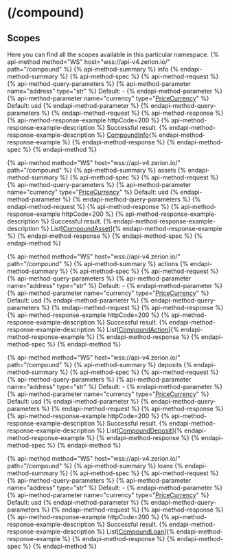 # (/compound)
## Scopes 
Here you can find all the scopes available in this particular namespace. 
{% api-method method="WS" host="wss://api-v4.zerion.io/" path="/compound" %}
{% api-method-summary %} info {% endapi-method-summary %}
{% api-method-spec %}
{% api-method-request %}
{% api-method-query-parameters %}
{% api-method-parameter name="address" type="str" %}
Default: -
{% endapi-method-parameter %}
{% api-method-parameter name="currency" type="[PriceCurrency](#pricecurrency)" %}
Default: usd
{% endapi-method-parameter %}
{% endapi-method-query-parameters %}
{% endapi-method-request %}
{% api-method-response %}
{% api-method-response-example httpCode=200 %}
{% api-method-response-example-description %}
Successful result.
{% endapi-method-response-example-description %}
[CompoundInfo](#compoundinfo){% endapi-method-response-example %}
{% endapi-method-response %}
{% endapi-method-spec %}
{% endapi-method %}

{% api-method method="WS" host="wss://api-v4.zerion.io/" path="/compound" %}
{% api-method-summary %} assets {% endapi-method-summary %}
{% api-method-spec %}
{% api-method-request %}
{% api-method-query-parameters %}
{% api-method-parameter name="currency" type="[PriceCurrency](#pricecurrency)" %}
Default: usd
{% endapi-method-parameter %}
{% endapi-method-query-parameters %}
{% endapi-method-request %}
{% api-method-response %}
{% api-method-response-example httpCode=200 %}
{% api-method-response-example-description %}
Successful result.
{% endapi-method-response-example-description %}
List[[CompoundAsset](#compoundasset)]{% endapi-method-response-example %}
{% endapi-method-response %}
{% endapi-method-spec %}
{% endapi-method %}

{% api-method method="WS" host="wss://api-v4.zerion.io/" path="/compound" %}
{% api-method-summary %} actions {% endapi-method-summary %}
{% api-method-spec %}
{% api-method-request %}
{% api-method-query-parameters %}
{% api-method-parameter name="address" type="str" %}
Default: -
{% endapi-method-parameter %}
{% api-method-parameter name="currency" type="[PriceCurrency](#pricecurrency)" %}
Default: usd
{% endapi-method-parameter %}
{% endapi-method-query-parameters %}
{% endapi-method-request %}
{% api-method-response %}
{% api-method-response-example httpCode=200 %}
{% api-method-response-example-description %}
Successful result.
{% endapi-method-response-example-description %}
List[[CompoundAction](#compoundaction)]{% endapi-method-response-example %}
{% endapi-method-response %}
{% endapi-method-spec %}
{% endapi-method %}

{% api-method method="WS" host="wss://api-v4.zerion.io/" path="/compound" %}
{% api-method-summary %} deposits {% endapi-method-summary %}
{% api-method-spec %}
{% api-method-request %}
{% api-method-query-parameters %}
{% api-method-parameter name="address" type="str" %}
Default: -
{% endapi-method-parameter %}
{% api-method-parameter name="currency" type="[PriceCurrency](#pricecurrency)" %}
Default: usd
{% endapi-method-parameter %}
{% endapi-method-query-parameters %}
{% endapi-method-request %}
{% api-method-response %}
{% api-method-response-example httpCode=200 %}
{% api-method-response-example-description %}
Successful result.
{% endapi-method-response-example-description %}
List[[CompoundDeposit](#compounddeposit)]{% endapi-method-response-example %}
{% endapi-method-response %}
{% endapi-method-spec %}
{% endapi-method %}

{% api-method method="WS" host="wss://api-v4.zerion.io/" path="/compound" %}
{% api-method-summary %} loans {% endapi-method-summary %}
{% api-method-spec %}
{% api-method-request %}
{% api-method-query-parameters %}
{% api-method-parameter name="address" type="str" %}
Default: -
{% endapi-method-parameter %}
{% api-method-parameter name="currency" type="[PriceCurrency](#pricecurrency)" %}
Default: usd
{% endapi-method-parameter %}
{% endapi-method-query-parameters %}
{% endapi-method-request %}
{% api-method-response %}
{% api-method-response-example httpCode=200 %}
{% api-method-response-example-description %}
Successful result.
{% endapi-method-response-example-description %}
List[[CompoundLoan](#compoundloan)]{% endapi-method-response-example %}
{% endapi-method-response %}
{% endapi-method-spec %}
{% endapi-method %}

